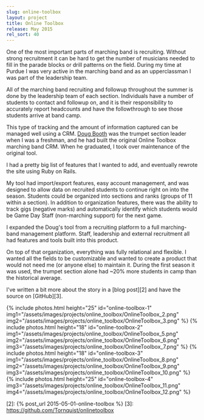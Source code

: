 ```yaml
---
slug: online-toolbox
layout: project
title: Online Toolbox
release: May 2015
rel_sort: 40
---
```


One of the most important parts of marching band is recruiting. Without strong
recruitment it can be hard to get the number of musicians needed to fill in
the parade blocks or drill patterns on the field. During my time at Purdue I was
very active in the marching band and as an upperclassman I was part of the
leadership team.

All of the marching band recruiting and followup throughout the summer is done
by the leadership team of each section. Individuals have a number of students to
contact and followup on, and it is their responsibility to accurately report
headcounts and have the followthrough to see those students arrive at band camp.

This type of tracking and the amount of information captured can be managed well
using a CRM. [Doug Booth][1] was the trumpet section leader when I was a freshman,
and he had built the original Online Toolbox marching band CRM. When he graduated,
I took over maintenance of the original tool.

I had a pretty big list of features that I wanted to add, and eventually rewrote
the site using Ruby on Rails.

My tool had import/export features, easy account management, and was designed
to allow data on recruited students to continue right on into the season. Students
could be organized into sections and ranks (groups of 11 within a section).
In addition to organization features, there was the ability to track gigs
(negative marks) and automatically identify which students would be Game Day
Staff (non-marching support) for the next game.

I expanded the Doug's tool from a recruiting platform to a full marching-band
management platform. Staff, leadership and external recruitment all had features
and tools built into this product.

On top of that organization, everything was fully relational and flexible. I
wanted all the fields to be customizable and wanted to create a product that
would not need me (or anyone else) to maintain it. During the first season it
was used, the trumpet section alone had ~20% more students in camp than the
historical average.

I've written a bit more about the story in a [blog post][2] and have the source
on [GitHub][3].

{% include photos.html
  height="25" id="online-toolbox-1"
  img1="/assets/images/projects/online_toolbox/OnlineToolbox_2.png"
  img2="/assets/images/projects/online_toolbox/OnlineToolbox_3.png"
%}
{% include photos.html
  height="18" id="online-toolbox-2"
  img1="/assets/images/projects/online_toolbox/OnlineToolbox_5.png"
  img2="/assets/images/projects/online_toolbox/OnlineToolbox_6.png"
  img3="/assets/images/projects/online_toolbox/OnlineToolbox_7.png"
%}
{% include photos.html
  height="18" id="online-toolbox-3"
  img1="/assets/images/projects/online_toolbox/OnlineToolbox_8.png"
  img2="/assets/images/projects/online_toolbox/OnlineToolbox_9.png"
  img3="/assets/images/projects/online_toolbox/OnlineToolbox_10.png"
%}
{% include photos.html
  height="25" id="online-toolbox-4"
  img3="/assets/images/projects/online_toolbox/OnlineToolbox_11.png"
  img4="/assets/images/projects/online_toolbox/OnlineToolbox_12.png"
%}

[1]: https://www.linkedin.com/in/douglas-booth-76b79224
[2]: {% post_url 2015-05-01-online-toolbox %}
[3]: https://github.com/Tornquist/onlinetoolbox
